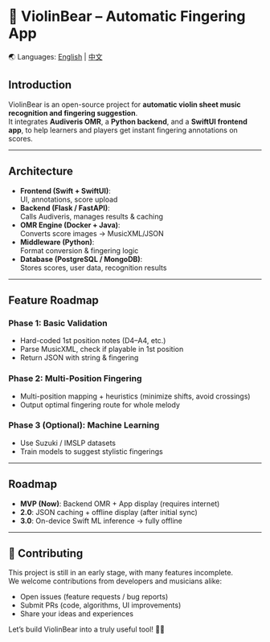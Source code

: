 # 🎻 ViolinBear – Automatic Fingering App

🌏 Languages: [English](README.md) | [中文](README.zh.md)

## Introduction
ViolinBear is an open-source project for **automatic violin sheet music recognition and fingering suggestion**.  
It integrates **Audiveris OMR**, a **Python backend**, and a **SwiftUI frontend app**, to help learners and players get instant fingering annotations on scores.  

---

## Architecture
- **Frontend (Swift + SwiftUI)**:  
  UI, annotations, score upload  
- **Backend (Flask / FastAPI)**:  
  Calls Audiveris, manages results & caching  
- **OMR Engine (Docker + Java)**:  
  Converts score images → MusicXML/JSON  
- **Middleware (Python)**:  
  Format conversion & fingering logic  
- **Database (PostgreSQL / MongoDB)**:  
  Stores scores, user data, recognition results  

---

## Feature Roadmap
### Phase 1: Basic Validation
- Hard-coded 1st position notes (D4–A4, etc.)  
- Parse MusicXML, check if playable in 1st position  
- Return JSON with string & fingering  

### Phase 2: Multi-Position Fingering
- Multi-position mapping + heuristics (minimize shifts, avoid crossings)  
- Output optimal fingering route for whole melody  

### Phase 3 (Optional): Machine Learning
- Use Suzuki / IMSLP datasets  
- Train models to suggest stylistic fingerings  

---

## Roadmap
- **MVP (Now)**: Backend OMR + App display (requires internet)  
- **2.0**: JSON caching + offline display (after initial sync)  
- **3.0**: On-device Swift ML inference → fully offline  

---

## 🤝 Contributing
This project is still in an early stage, with many features incomplete.  
We welcome contributions from developers and musicians alike:  

- Open issues (feature requests / bug reports)  
- Submit PRs (code, algorithms, UI improvements)  
- Share your ideas and experiences  

Let’s build ViolinBear into a truly useful tool! 🎻🐻